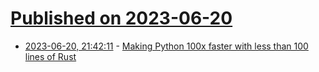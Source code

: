 # [Published on 2023-06-20](index.md)

* [2023-06-20, 21:42:11](https://lobste.rs/s/vmzb25/making_python_100x_faster_with_less_than) - [Making Python 100x faster with less than 100 lines of Rust](https://ohadravid.github.io/posts/2023-03-rusty-python/)
